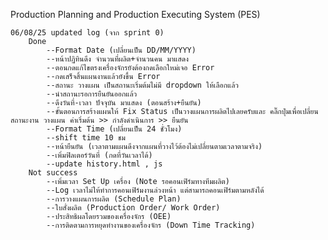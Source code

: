 Production Planning and Production Executing System (PES)

    06/08/25 updated log (จาก sprint 0)
        Done
            --Format Date (เปลี่ยนเป็น DD/MM/YYYY) 
            --หน้าปฏิทินดึง จำนวนที่ผลิต+จำนวนคน มาแสดง
            --ตอนกดแก้ไขตรงเครื่องจักรยังต้องกดเลือกใหม่เจอ Error
            --กดเสร็จสิ้นแผนงานแล้วยังขึ้น Error
            --สถานะ วางแผน เป็นสถานะเริ่มต้มไม่มี dropdown ให้เลือกแล้ว 
            --นำสถานะรอการยืนยันออกแล้ว
            --ดึงวันที่-เวลา ปัจจุบัน มาแสดง (ตอนสร้าง+ยืนยัน)
            --ขั้นตอนการสร้างแผนให้ Fix Status เป็นวางแผนการผลิตไปเลยครับและ คลิ๊กปุ่มเพื่อเปลี่ยนสถานะงาน วางแผน ค่าเริ่มต้น >> กำลังดำเนินการ >> ยืนยัน
            --Format Time (เปลี่ยนเป็น 24 ชั่วโมง)
            --shift time 10 ชม
            --หน้ายืนยัน (เวลาตามแผนดึงจากแผนที่วางไว้ต้องไม่เปลี่ยนตามเวลาตามจริง)
            --เพิ่มฟิลเตอร์วันที่ (กดที่วันเวลาได้)
            --update history.html , js
        Not success
            --เพิ่มเวลา Set Up เครื่อง (Note รอคอนเฟิร์มทางทีมผลิต)
            --Log เวลาไม่ให้ทำการคอนเฟิร์มงานล่วงหน้า แต่สามารถคอนเฟิร์มตามหลังได้
            --การวางแผนการผลิต (Schedule Plan)
            --ใบสั่งผลิต (Production Order/ Work Order)
            --ประสิทธิผลโดยรวมของเครื่องจักร (OEE)
            --การติดตามการหยุดทำงานของเครื่องจักร (Down Time Tracking)
